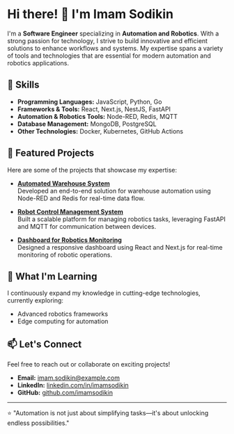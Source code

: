 # Hi there! 👋 I'm Imam Sodikin

I'm a **Software Engineer** specializing in **Automation and Robotics**. With a strong passion for technology, I strive to build innovative and efficient solutions to enhance workflows and systems. My expertise spans a variety of tools and technologies that are essential for modern automation and robotics applications.

## 🔧 Skills
- **Programming Languages:** JavaScript, Python, Go  
- **Frameworks & Tools:** React, Next.js, NestJS, FastAPI  
- **Automation & Robotics Tools:** Node-RED, Redis, MQTT  
- **Database Management:** MongoDB, PostgreSQL  
- **Other Technologies:** Docker, Kubernetes, GitHub Actions  

## 🌟 Featured Projects
Here are some of the projects that showcase my expertise:  

- **[Automated Warehouse System](#)**  
  Developed an end-to-end solution for warehouse automation using Node-RED and Redis for real-time data flow.  

- **[Robot Control Management System](#)**  
  Built a scalable platform for managing robotics tasks, leveraging FastAPI and MQTT for communication between devices.  

- **[Dashboard for Robotics Monitoring](#)**  
  Designed a responsive dashboard using React and Next.js for real-time monitoring of robotic operations.  

## 🌱 What I'm Learning
I continuously expand my knowledge in cutting-edge technologies, currently exploring:  
- Advanced robotics frameworks  
- Edge computing for automation  

## 📫 Let's Connect
Feel free to reach out or collaborate on exciting projects!  
- **Email:** [imam.sodikin@example.com](mailto:imam.sodikin@example.com)  
- **LinkedIn:** [linkedin.com/in/imamsodikin](https://linkedin.com/in/imamsodikin)  
- **GitHub:** [github.com/imamsodikin](https://github.com/imamsodikin)  

---

⭐ "Automation is not just about simplifying tasks—it's about unlocking endless possibilities."  
